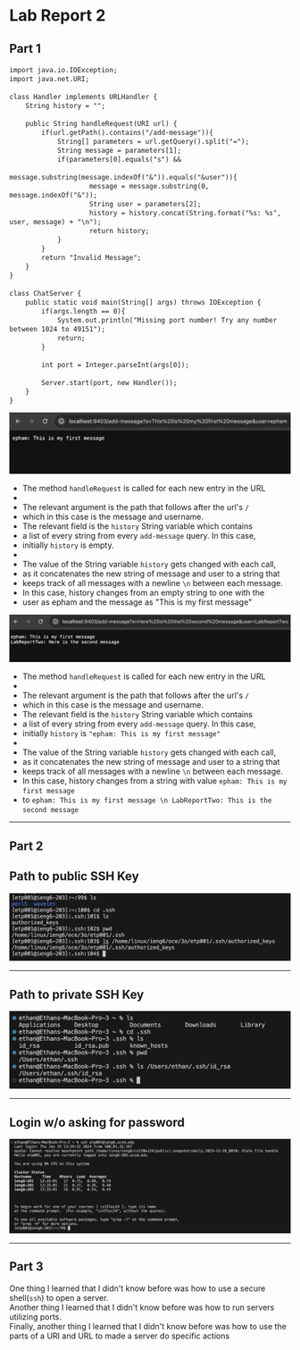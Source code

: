 # __Lab Report 2__

## __Part 1__
```
import java.io.IOException;
import java.net.URI;

class Handler implements URLHandler {
    String history = "";

    public String handleRequest(URI url) {
        if(url.getPath().contains("/add-message")){
            String[] parameters = url.getQuery().split("=");
            String message = parameters[1];
            if(parameters[0].equals("s") &&
                message.substring(message.indexOf("&")).equals("&user")){
                    message = message.substring(0, message.indexOf("&"));
                    String user = parameters[2];
                    history = history.concat(String.format("%s: %s", user, message) + "\n");
                    return history;
            }
        }
        return "Invalid Message";
    }
}

class ChatServer {
    public static void main(String[] args) throws IOException {
        if(args.length == 0){
            System.out.println("Missing port number! Try any number between 1024 to 49151");
            return;
        }

        int port = Integer.parseInt(args[0]);

        Server.start(port, new Handler());
    }
}
```
![Image](chatServerOne.png)
* The method `handleRequest` is called for each new entry in the URL
* 
* The relevant argument is the path that follows after the url's `/`
* which in this case is the message and username.
* The relevant field is the `history` String variable which contains
* a list of every string from every `add-message` query. In this case,
* initially `history` is empty.
* 
* The value of the String variable `history` gets changed with each call,
* as it concatenates the new string of message and user to a string that
* keeps track of all messages with a newline `\n` between each message.
* In this case, history changes from an empty string to one with the
* user as epham and the message as "This is my first message"

![Image](chatServerTwo.png)
* The method `handleRequest` is called for each new entry in the URL
* 
* The relevant argument is the path that follows after the url's `/`
* which in this case is the message and username.
* The relevant field is the `history` String variable which contains
* a list of every string from every `add-message` query. In this case,
* initially `history` is `"epham: This is my first message"`
* 
* The value of the String variable `history` gets changed with each call,
* as it concatenates the new string of message and user to a string that
* keeps track of all messages with a newline `\n` between each message.
* In this case, history changes from a string with value `epham: This is my first message`
* to `epham: This is my first message \n LabReportTwo: This is the second message`



---
 
## __Part 2__
## Path to public SSH Key
![Image](keyPublic.png)

---

## Path to private SSH Key
![Image](keyPrivate.png)

---

## Login w/o asking for password
![Image](loginPass.png)

---

## __Part 3__
One thing I learned that I didn't know before was how to use a secure shell(`ssh`) to open a server.\
Another thing I learned that I didn't know before was how to run servers utilizing ports.\
Finally, another thing I learned that I didn't know before was how to use the parts of
a URI and URL to made a server do specific actions
